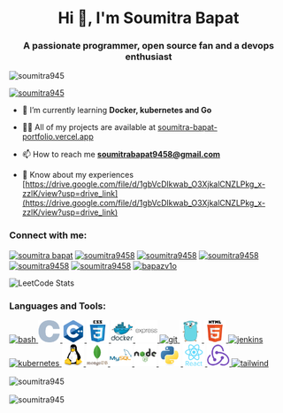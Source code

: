 <h1 align="center">Hi 👋, I'm Soumitra Bapat</h1>
<h3 align="center">A passionate programmer, open source fan and a devops enthusiast</h3>

<p align="left"> <img src="https://komarev.com/ghpvc/?username=soumitra945&label=Profile%20views&color=0e75b6&style=flat" alt="soumitra945" /> </p>

<p align="left"> <a href="https://github.com/ryo-ma/github-profile-trophy"><img src="https://github-profile-trophy.vercel.app/?username=soumitra945" alt="soumitra945" /></a> </p>

- 🌱 I’m currently learning **Docker, kubernetes and Go**

- 👨‍💻 All of my projects are available at [soumitra-bapat-portfolio.vercel.app](soumitra-bapat-portfolio.vercel.app)

- 📫 How to reach me **soumitrabapat9458@gmail.com**

- 📄 Know about my experiences [https://drive.google.com/file/d/1gbVcDlkwab_O3XjkalCNZLPkg_x-zzlK/view?usp=drive_link](https://drive.google.com/file/d/1gbVcDlkwab_O3XjkalCNZLPkg_x-zzlK/view?usp=drive_link)

<h3 align="left">Connect with me:</h3>
<p align="left">
<a href="https://linkedin.com/in/soumitra bapat" target="blank"><img align="center" src="https://raw.githubusercontent.com/rahuldkjain/github-profile-readme-generator/master/src/images/icons/Social/linked-in-alt.svg" alt="soumitra bapat" height="30" width="40" /></a>
<a href="https://instagram.com/soumitra9458" target="blank"><img align="center" src="https://raw.githubusercontent.com/rahuldkjain/github-profile-readme-generator/master/src/images/icons/Social/instagram.svg" alt="soumitra9458" height="30" width="40" /></a>
<a href="https://www.codechef.com/users/soumitra9458" target="blank"><img align="center" src="https://cdn.jsdelivr.net/npm/simple-icons@3.1.0/icons/codechef.svg" alt="soumitra9458" height="30" width="40" /></a>
<a href="https://codeforces.com/profile/soumitra9458" target="blank"><img align="center" src="https://raw.githubusercontent.com/rahuldkjain/github-profile-readme-generator/master/src/images/icons/Social/codeforces.svg" alt="soumitra9458" height="30" width="40" /></a>
<a href="https://www.leetcode.com/soumitra9458" target="blank"><img align="center" src="https://raw.githubusercontent.com/rahuldkjain/github-profile-readme-generator/master/src/images/icons/Social/leet-code.svg" alt="soumitra9458" height="30" width="40" /></a>
<a href="https://www.hackerearth.com/soumitra9458" target="blank"><img align="center" src="https://raw.githubusercontent.com/rahuldkjain/github-profile-readme-generator/master/src/images/icons/Social/hackerearth.svg" alt="soumitra9458" height="30" width="40" /></a>
<a href="https://auth.geeksforgeeks.org/user/bapazv1o" target="blank"><img align="center" src="https://raw.githubusercontent.com/rahuldkjain/github-profile-readme-generator/master/src/images/icons/Social/geeks-for-geeks.svg" alt="bapazv1o" height="30" width="40" /></a>
</p>

![LeetCode Stats](https://leetcard.jacoblin.cool/Soumitra9458?theme=catppuccinMocha&font=Noto%20Sans%20Display&ext=heatmap)

<h3 align="left">Languages and Tools:</h3>
<p align="left"> <a href="https://www.gnu.org/software/bash/" target="_blank" rel="noreferrer"> <img src="https://www.vectorlogo.zone/logos/gnu_bash/gnu_bash-icon.svg" alt="bash" width="40" height="40"/> </a> <a href="https://www.cprogramming.com/" target="_blank" rel="noreferrer"> <img src="https://raw.githubusercontent.com/devicons/devicon/master/icons/c/c-original.svg" alt="c" width="40" height="40"/> </a> <a href="https://www.w3schools.com/cpp/" target="_blank" rel="noreferrer"> <img src="https://raw.githubusercontent.com/devicons/devicon/master/icons/cplusplus/cplusplus-original.svg" alt="cplusplus" width="40" height="40"/> </a> <a href="https://www.w3schools.com/css/" target="_blank" rel="noreferrer"> <img src="https://raw.githubusercontent.com/devicons/devicon/master/icons/css3/css3-original-wordmark.svg" alt="css3" width="40" height="40"/> </a> <a href="https://www.docker.com/" target="_blank" rel="noreferrer"> <img src="https://raw.githubusercontent.com/devicons/devicon/master/icons/docker/docker-original-wordmark.svg" alt="docker" width="40" height="40"/> </a> <a href="https://expressjs.com" target="_blank" rel="noreferrer"> <img src="https://raw.githubusercontent.com/devicons/devicon/master/icons/express/express-original-wordmark.svg" alt="express" width="40" height="40"/> </a> <a href="https://git-scm.com/" target="_blank" rel="noreferrer"> <img src="https://www.vectorlogo.zone/logos/git-scm/git-scm-icon.svg" alt="git" width="40" height="40"/> </a> <a href="https://golang.org" target="_blank" rel="noreferrer"> <img src="https://raw.githubusercontent.com/devicons/devicon/master/icons/go/go-original.svg" alt="go" width="40" height="40"/> </a> <a href="https://www.w3.org/html/" target="_blank" rel="noreferrer"> <img src="https://raw.githubusercontent.com/devicons/devicon/master/icons/html5/html5-original-wordmark.svg" alt="html5" width="40" height="40"/> </a> <a href="https://www.jenkins.io" target="_blank" rel="noreferrer"> <img src="https://www.vectorlogo.zone/logos/jenkins/jenkins-icon.svg" alt="jenkins" width="40" height="40"/> </a> <a href="https://kubernetes.io" target="_blank" rel="noreferrer"> <img src="https://www.vectorlogo.zone/logos/kubernetes/kubernetes-icon.svg" alt="kubernetes" width="40" height="40"/> </a> <a href="https://www.linux.org/" target="_blank" rel="noreferrer"> <img src="https://raw.githubusercontent.com/devicons/devicon/master/icons/linux/linux-original.svg" alt="linux" width="40" height="40"/> </a> <a href="https://www.mongodb.com/" target="_blank" rel="noreferrer"> <img src="https://raw.githubusercontent.com/devicons/devicon/master/icons/mongodb/mongodb-original-wordmark.svg" alt="mongodb" width="40" height="40"/> </a> <a href="https://www.mysql.com/" target="_blank" rel="noreferrer"> <img src="https://raw.githubusercontent.com/devicons/devicon/master/icons/mysql/mysql-original-wordmark.svg" alt="mysql" width="40" height="40"/> </a> <a href="https://nodejs.org" target="_blank" rel="noreferrer"> <img src="https://raw.githubusercontent.com/devicons/devicon/master/icons/nodejs/nodejs-original-wordmark.svg" alt="nodejs" width="40" height="40"/> </a> <a href="https://www.python.org" target="_blank" rel="noreferrer"> <img src="https://raw.githubusercontent.com/devicons/devicon/master/icons/python/python-original.svg" alt="python" width="40" height="40"/> </a> <a href="https://reactjs.org/" target="_blank" rel="noreferrer"> <img src="https://raw.githubusercontent.com/devicons/devicon/master/icons/react/react-original-wordmark.svg" alt="react" width="40" height="40"/> </a> <a href="https://redux.js.org" target="_blank" rel="noreferrer"> <img src="https://raw.githubusercontent.com/devicons/devicon/master/icons/redux/redux-original.svg" alt="redux" width="40" height="40"/> </a> <a href="https://tailwindcss.com/" target="_blank" rel="noreferrer"> <img src="https://www.vectorlogo.zone/logos/tailwindcss/tailwindcss-icon.svg" alt="tailwind" width="40" height="40"/> </a> </p>

<p><img align="center" src="https://github-readme-stats.vercel.app/api/top-langs?username=soumitra945&show_icons=true&locale=en&layout=compact" alt="soumitra945" /></p>

<p><img align="center" src="https://github-readme-streak-stats.herokuapp.com/?user=soumitra945&" alt="soumitra945" /></p>
